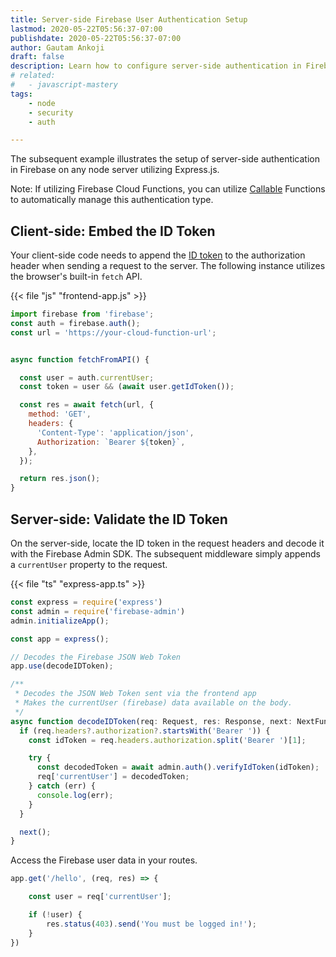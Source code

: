 ```yaml
---
title: Server-side Firebase User Authentication Setup
lastmod: 2020-05-22T05:56:37-07:00
publishdate: 2020-05-22T05:56:37-07:00
author: Gautam Ankoji
draft: false
description: Learn how to configure server-side authentication in Firebase on any node server using Express.js.
# related:
#   - javascript-mastery
tags: 
    - node
    - security
    - auth

---
```


The subsequent example illustrates the setup of server-side authentication in Firebase on any node server utilizing Express.js.

Note: If utilizing Firebase Cloud Functions, you can utilize [Callable](https://firebase.google.com/docs/functions/callable) Functions to automatically manage this authentication type.

## Client-side: Embed the ID Token

Your client-side code needs to append the [ID token](https://firebase.google.com/docs/auth/admin/verify-id-tokens) to the authorization header when sending a request to the server. The following instance utilizes the browser's built-in `fetch` API.

{{< file "js" "frontend-app.js" >}}

```javascript
import firebase from 'firebase';
const auth = firebase.auth();
const url = 'https://your-cloud-function-url';


async function fetchFromAPI() {

  const user = auth.currentUser;
  const token = user && (await user.getIdToken());

  const res = await fetch(url, {
    method: 'GET',
    headers: {
      'Content-Type': 'application/json',
      Authorization: `Bearer ${token}`,
    },
  });

  return res.json();
}
```

## Server-side: Validate the ID Token

On the server-side, locate the ID token in the request headers and decode it with the Firebase Admin SDK. The subsequent middleware simply appends a `currentUser` property to the request.

{{< file "ts" "express-app.ts" >}}

```typescript
const express = require('express')
const admin = require('firebase-admin')
admin.initializeApp();

const app = express();

// Decodes the Firebase JSON Web Token
app.use(decodeIDToken);

/**
 * Decodes the JSON Web Token sent via the frontend app
 * Makes the currentUser (firebase) data available on the body.
 */
async function decodeIDToken(req: Request, res: Response, next: NextFunction) {
  if (req.headers?.authorization?.startsWith('Bearer ')) {
    const idToken = req.headers.authorization.split('Bearer ')[1];

    try {
      const decodedToken = await admin.auth().verifyIdToken(idToken);
      req['currentUser'] = decodedToken;
    } catch (err) {
      console.log(err);
    }
  }

  next();
}
```

Access the Firebase user data in your routes.

```typescript
app.get('/hello', (req, res) => {

    const user = req['currentUser'];

    if (!user) { 
        res.status(403).send('You must be logged in!');
    }
})
```
